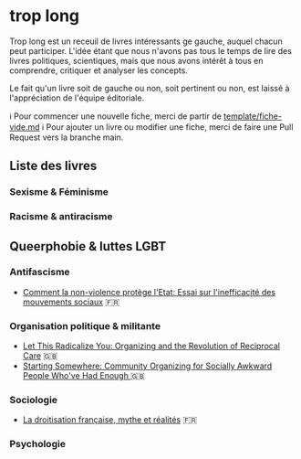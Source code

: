 # trop long

Trop long est un receuil de livres intéressants ge gauche, auquel chacun peut participer. L'idée étant que nous n'avons pas tous le temps de lire des livres politiques, scientiques, mais que nous avons intérêt à tous en comprendre, critiquer et analyser les concepts.

Le fait qu'un livre soit de gauche ou non, soit pertinent ou non, est laissé à l'appréciation de l'équipe éditoriale.

ℹ️ Pour commencer une nouvelle fiche, merci de partir de [template/fiche-vide.md](template/fiche-vide.md)
ℹ️ Pour ajouter un livre ou modifier une fiche, merci de faire une Pull Request vers la branche main.

## Liste des livres

### Sexisme & Féminisme

### Racisme & antiracisme

## Queerphobie & luttes LGBT

### Antifascisme
- [Comment la non-violence protège l'Etat: Essai sur l'inefficacité des mouvements sociaux](livres/CommentLaNonViolenceProtegeLEtat.md) 🇫🇷

### Organisation politique & militante
- [Let This Radicalize You: Organizing and the Revolution of Reciprocal Care](livres/LetThisRadicalizeYou.md) 🇬🇧
- [Starting Somewhere: Community Organizing for Socially Awkward People Who've Had Enough ](livres/StartingSomewhere.md) 🇬🇧

### Sociologie
- [La droitisation française, mythe et réalités](livres/LaDroitisationFrancaise.md) 🇫🇷 

### Psychologie
